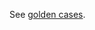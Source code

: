See <a href="https://github.com/Felix-Zhenghao/rust-golden-cases/blob/main/golden_cases.md">golden cases</a>.
